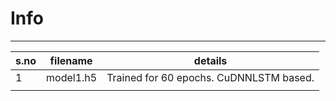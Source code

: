 # Info 
---
|s.no|filename|details|
|---|---------|-------|
|1|model1.h5|Trained for 60 epochs. CuDNNLSTM based.|
| | | |



